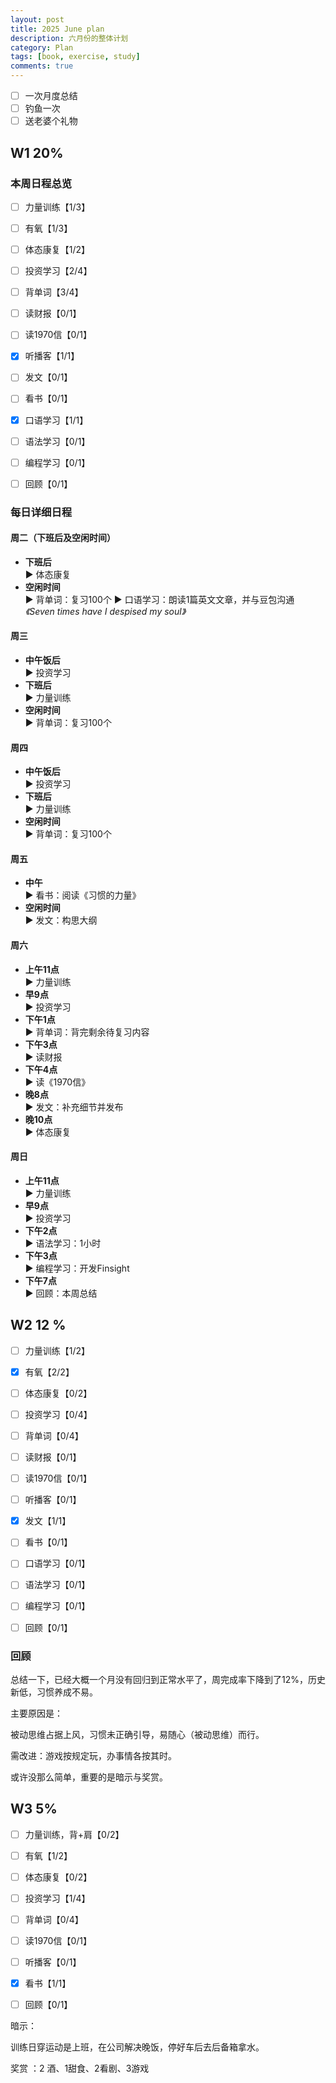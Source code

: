 ```yaml
---
layout: post
title: 2025 June plan
description: 六月份的整体计划
category: Plan
tags: [book, exercise, study]
comments: true
---
```


- [ ] 一次月度总结
- [ ] 钓鱼一次
- [ ] 送老婆个礼物

## W1 20%

### **本周日程总览**

- [ ] 力量训练【1/3】

- [ ] 有氧【1/3】

- [ ] 体态康复【1/2】

- [ ] 投资学习【2/4】

- [ ] 背单词【3/4】

- [ ] 读财报【0/1】

- [ ] 读1970信【0/1】

- [x] 听播客【1/1】

- [ ] 发文【0/1】

- [ ] 看书【0/1】

- [x] 口语学习【1/1】

- [ ] 语法学习【0/1】

- [ ] 编程学习【0/1】

- [ ] 回顾【0/1】

### **每日详细日程**

#### **周二（下班后及空闲时间）**

- **下班后**  
  ▶ 体态康复
- **空闲时间**  
  ▶ 背单词：复习100个
  ▶ 口语学习：朗读1篇英文文章，并与豆包沟通 *《Seven times have I despised my soul》*

#### **周三**

- **中午饭后**  
  ▶ 投资学习
- **下班后**  
  ▶ 力量训练
- **空闲时间**  
  ▶ 背单词：复习100个

#### **周四**

- **中午饭后**  
  ▶ 投资学习
- **下班后**  
  ▶ 力量训练
- **空闲时间**  
  ▶ 背单词：复习100个

#### **周五**

- **中午**  
  ▶ 看书：阅读《习惯的力量》
- **空闲时间**  
  ▶ 发文：构思大纲

#### **周六**

- **上午11点**  
  ▶ 力量训练
- **早9点**  
  ▶ 投资学习
- **下午1点**  
  ▶ 背单词：背完剩余待复习内容
- **下午3点**  
  ▶ 读财报
- **下午4点**  
  ▶ 读《1970信》
- **晚8点**  
  ▶ 发文：补充细节并发布
- **晚10点**  
  ▶ 体态康复

#### **周日**

- **上午11点**  
  ▶ 力量训练
- **早9点**  
  ▶ 投资学习
- **下午2点**  
  ▶ 语法学习：1小时
- **下午3点**  
  ▶ 编程学习：开发Finsight
- **下午7点**  
  ▶ 回顾：本周总结

## W2 12 %

- [ ] 力量训练【1/2】

- [x] 有氧【2/2】

- [ ] 体态康复【0/2】

- [ ] 投资学习【0/4】

- [ ] 背单词【0/4】

- [ ] 读财报【0/1】

- [ ] 读1970信【0/1】

- [ ] 听播客【0/1】

- [x] 发文【1/1】

- [ ] 看书【0/1】

- [ ] 口语学习【0/1】

- [ ] 语法学习【0/1】

- [ ] 编程学习【0/1】

- [ ] 回顾【0/1】
  
### 回顾

总结一下，已经大概一个月没有回归到正常水平了，周完成率下降到了12%，历史新低，习惯养成不易。

主要原因是：

被动思维占据上风，习惯未正确引导，易随心（被动思维）而行。

需改进：游戏按规定玩，办事情各按其时。

或许没那么简单，重要的是暗示与奖赏。

## W3 5%

- [ ] 力量训练，背+肩【0/2】

- [ ] 有氧【1/2】

- [ ] 体态康复【0/2】

- [ ] 投资学习【1/4】

- [ ] 背单词【0/4】

- [ ] 读1970信【0/1】

- [ ] 听播客【0/1】

- [x] 看书【1/1】

- [ ] 回顾【0/1】

暗示：

训练日穿运动是上班，在公司解决晚饭，停好车后去后备箱拿水。

奖赏 ：2 酒、1甜食、2看剧、3游戏
